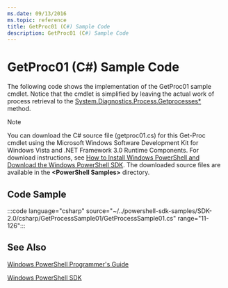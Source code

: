 ```yaml
---
ms.date: 09/13/2016
ms.topic: reference
title: GetProc01 (C#) Sample Code
description: GetProc01 (C#) Sample Code
---
```

# GetProc01 (C#) Sample Code

The following code shows the implementation of the GetProc01 sample cmdlet. Notice that the cmdlet
is simplified by leaving the actual work of process retrieval to the
[System.Diagnostics.Process.Getprocesses*](/dotnet/api/System.Diagnostics.Process.GetProcesses)
method.

> [!NOTE]
> You can download the C# source file (getproc01.cs) for this Get-Proc cmdlet using the Microsoft
> Windows Software Development Kit for Windows Vista and .NET Framework 3.0 Runtime Components. For
> download instructions, see
> [How to Install Windows PowerShell and Download the Windows PowerShell SDK](/powershell/scripting/developer/installing-the-windows-powershell-sdk).
> The downloaded source files are available in the **\<PowerShell Samples>** directory.

## Code Sample

:::code language="csharp" source="~/../powershell-sdk-samples/SDK-2.0/csharp/GetProcessSample01/GetProcessSample01.cs" range="11-126":::

## See Also

[Windows PowerShell Programmer's Guide](./windows-powershell-programmer-s-guide.md)

[Windows PowerShell SDK](../windows-powershell-reference.md)

